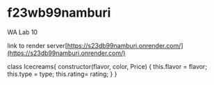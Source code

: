 # f23wb99namburi
WA Lab 10

link to render server[https://s23db99namburi.onrender.com/](https://s23db99namburi.onrender.com/)

class Icecreams{
  constructor(flavor, color, Price) {
    this.flavor = flavor;
    this.type = type;
    this.rating= rating;
  }
}